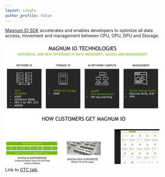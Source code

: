 ```yaml
---
layout: single
author_profile: false
---
```


[Magnum IO SDK](https://developer.nvidia.com/magnum-io) accelerates and enables developers to optimize all data access, movement and management between CPU, GPU, DPU and Storage.

![alt text](https://raw.githubusercontent.com/JingchaoZhang/JingchaoZhang.github.io/master/images/Capture.PNG)
![alt text](https://raw.githubusercontent.com/JingchaoZhang/JingchaoZhang.github.io/master/images/MIO_2.PNG)
Link to [GTC talk](https://www.nvidia.com/en-us/on-demand/session/gtcspring21-s31709/).
